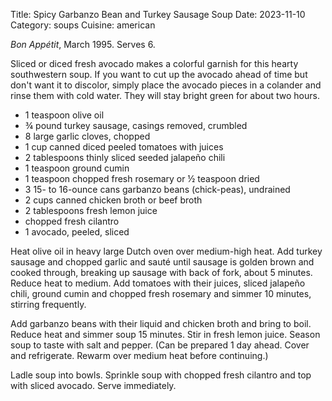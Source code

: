 Title: Spicy Garbanzo Bean and Turkey Sausage Soup
Date: 2023-11-10
Category: soups
Cuisine: american

_Bon Appétit_, March 1995. Serves 6.

Sliced or diced fresh avocado makes a colorful garnish for this hearty
southwestern soup. If you want to cut up the avocado ahead of time but don't
want it to discolor, simply place the avocado pieces in a colander and rinse
them with cold water. They will stay bright green for about two hours.

* 1 teaspoon olive oil
* ¾ pound turkey sausage, casings removed, crumbled
* 8 large garlic cloves, chopped
* 1 cup canned diced peeled tomatoes with juices
* 2 tablespoons thinly sliced seeded jalapeño chili
* 1 teaspoon ground cumin
* 1 teaspoon chopped fresh rosemary or ½ teaspoon dried
* 3 15- to 16-ounce cans garbanzo beans (chick-peas), undrained
* 2 cups canned chicken broth or beef broth
* 2 tablespoons fresh lemon juice
* chopped fresh cilantro
* 1 avocado, peeled, sliced

Heat olive oil in heavy large Dutch oven over medium-high heat. Add turkey
sausage and chopped garlic and sauté until sausage is golden brown and cooked
through, breaking up sausage with back of fork, about 5 minutes. Reduce heat to
medium. Add tomatoes with their juices, sliced jalapeño chili, ground cumin and
chopped fresh rosemary and simmer 10 minutes, stirring frequently.

Add garbanzo beans with their liquid and chicken broth and bring to boil.
Reduce heat and simmer soup 15 minutes. Stir in fresh lemon juice. Season soup
to taste with salt and pepper. (Can be prepared 1 day ahead. Cover and
refrigerate. Rewarm over medium heat before continuing.)

Ladle soup into bowls. Sprinkle soup with chopped fresh cilantro and top with
sliced avocado. Serve immediately.